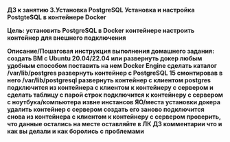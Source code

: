 <b>ДЗ к занятию 3.Установка PostgreSQL
<b>      Установка и настройка PostgteSQL в контейнере Docker</b>

Цель:
установить PostgreSQL в Docker контейнере
настроить контейнер для внешнего подключения

Описание/Пошаговая инструкция выполнения домашнего задания:
создать ВМ с Ubuntu 20.04/22.04 или развернуть докер любым удобным способом
поставить на нем Docker Engine
сделать каталог /var/lib/postgres
развернуть контейнер с PostgreSQL 15 смонтировав в него /var/lib/postgresql
развернуть контейнер с клиентом postgres
подключится из контейнера с клиентом к контейнеру с сервером и сделать таблицу с парой строк
подключится к контейнеру с сервером с ноутбука/компьютера извне инстансов ЯО/места установки докера
удалить контейнер с сервером
создать его заново
подключится снова из контейнера с клиентом к контейнеру с сервером
проверить, что данные остались на месте
оставляйте в ЛК ДЗ комментарии что и как вы делали и как боролись с проблемами
